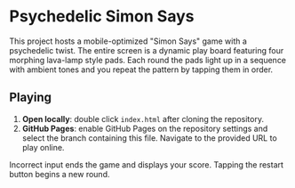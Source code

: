 # Psychedelic Simon Says

This project hosts a mobile-optimized "Simon Says" game with a psychedelic twist. The entire screen is a dynamic play board featuring four morphing lava-lamp style pads. Each round the pads light up in a sequence with ambient tones and you repeat the pattern by tapping them in order.

## Playing
1. **Open locally**: double click `index.html` after cloning the repository.
2. **GitHub Pages**: enable GitHub Pages on the repository settings and select the branch containing this file. Navigate to the provided URL to play online.

Incorrect input ends the game and displays your score. Tapping the restart button begins a new round.
